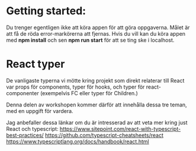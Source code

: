 # Getting started:

Du trenger egentligen ikke att köra appen för att göra oppgaverna. Målet är att få de röda error-markörerna att fjernas.
Hvis du vill kan du köra appen med **npm install** och sen **npm run start** för att se ting ske i localhost.

# React typer

De vanligaste typerna vi mötte kring projekt som direkt relaterar till React var props för components, typer för hooks, och typer för react-componenter (exempelvis FC eller typer för Children.)

Denna delen av workshopen kommer därför att innehålla dessa tre teman, med en uppgift för vardera.

Jag anbefaller dessa länkar om du är intresserad av att veta mer kring just React och typescript:
https://www.sitepoint.com/react-with-typescript-best-practices/
https://github.com/typescript-cheatsheets/react
https://www.typescriptlang.org/docs/handbook/react.html
